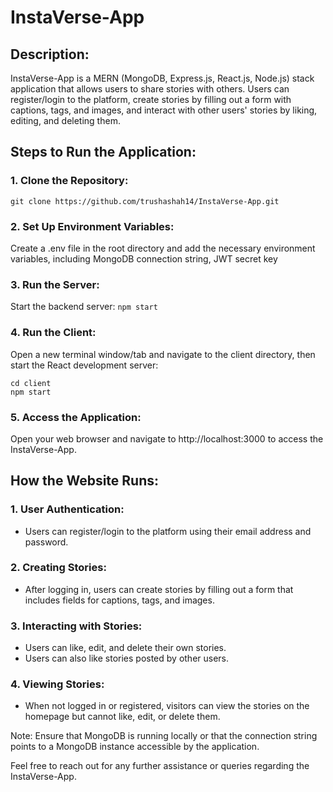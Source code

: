 # InstaVerse-App

## Description:

InstaVerse-App is a MERN (MongoDB, Express.js, React.js, Node.js) stack application that allows users to share stories with others. Users can register/login to the platform, create stories by filling out a form with captions, tags, and images, and interact with other users' stories by liking, editing, and deleting them.

## Steps to Run the Application:

### 1. Clone the Repository:

`git clone https://github.com/trushashah14/InstaVerse-App.git`

### 2. Set Up Environment Variables:

Create a .env file in the root directory and add the necessary environment variables, including MongoDB connection string, JWT secret key

### 3. Run the Server:

Start the backend server:
`npm start`

### 4. Run the Client:

Open a new terminal window/tab and navigate to the client directory, then start the React development server:

```
cd client
npm start
```

### 5. Access the Application:

Open your web browser and navigate to http://localhost:3000 to access the InstaVerse-App.

## How the Website Runs:

### 1. User Authentication:

- Users can register/login to the platform using their email address and password.

### 2. Creating Stories:

- After logging in, users can create stories by filling out a form that includes fields for captions, tags, and images.

### 3. Interacting with Stories:

- Users can like, edit, and delete their own stories.
- Users can also like stories posted by other users.

### 4. Viewing Stories:

- When not logged in or registered, visitors can view the stories on the homepage but cannot like, edit, or delete them.

Note: Ensure that MongoDB is running locally or that the connection string points to a MongoDB instance accessible by the application.

Feel free to reach out for any further assistance or queries regarding the InstaVerse-App.
